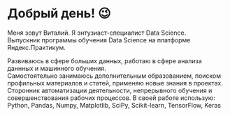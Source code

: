 # Добрый день! 😉

Меня зовут Виталий. Я энтузиаст-специалист Data Science.  
Выпускник программы обучения Data Science на платформе Яндекс.Практикум.  

Развиваюсь в сфере больших данных, работаю в сфере анализа даннных и машинного обучения.  
Самостоятельно занимаюсь дополнительным образованием, поиском профильных материалов и статей, применяю новые знания в проектах.
Сторонник автоматизации деятельности, непрерывного обучения и совершенствования рабочих процессов.
В своей работе использую:
Python, Pandas, Numpy, Matplotlib, SciPy, Scikit-learn, TensorFlow, Keras
